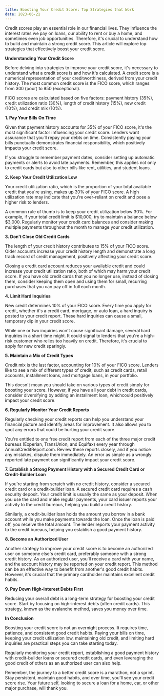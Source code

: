 ```yaml
---
title: Boosting Your Credit Score: Top Strategies that Work
date: 2023-06-21
---
```

Credit scores play an essential role in our financial lives. They influence the interest rates we pay on loans, our ability to rent or buy a home, and sometimes even job opportunities. Therefore, it's crucial to understand how to build and maintain a strong credit score. This article will explore top strategies that effectively boost your credit score.

**Understanding Your Credit Score**

Before delving into strategies to improve your credit score, it's necessary to understand what a credit score is and how it's calculated. A credit score is a numerical representation of your creditworthiness, derived from your credit history. The most common credit score is the FICO score, which ranges from 300 (poor) to 850 (exceptional).

FICO scores are calculated based on five factors: payment history (35%), credit utilization ratio (30%), length of credit history (15%), new credit (10%), and credit mix (10%).

**1. Pay Your Bills On Time**

Given that payment history accounts for 35% of your FICO score, it's the most significant factor influencing your credit score. Lenders want assurance that you'll repay your debts on time. Consistently paying your bills punctually demonstrates financial responsibility, which positively impacts your credit score.

If you struggle to remember payment dates, consider setting up automatic payments or alerts to avoid late payments. Remember, this applies not only to credit cards but also to other bills like rent, utilities, and student loans.

**2. Keep Your Credit Utilization Low**

Your credit utilization ratio, which is the proportion of your total available credit that you're using, makes up 30% of your FICO score. A high utilization rate may indicate that you're over-reliant on credit and pose a higher risk to lenders.

A common rule of thumb is to keep your credit utilization below 30%. For example, if your total credit limit is $10,000, try to maintain a balance below $3,000. Regularly monitor your credit card balances and consider making multiple payments throughout the month to manage your credit utilization.

**3. Don't Close Old Credit Cards**

The length of your credit history contributes to 15% of your FICO score. Older accounts increase your credit history length and demonstrate a long track record of credit management, positively affecting your credit score.

Closing a credit card account reduces your available credit and could increase your credit utilization ratio, both of which may harm your credit score. If you have old credit cards that you no longer use, instead of closing them, consider keeping them open and using them for small, recurring purchases that you can pay off in full each month.

**4. Limit Hard Inquiries**

New credit determines 10% of your FICO score. Every time you apply for credit, whether it's a credit card, mortgage, or auto loan, a hard inquiry is posted to your credit report. These hard inquiries can cause a small, temporary dip in your credit score.

While one or two inquiries won't cause significant damage, several hard inquiries in a short time might. It could signal to lenders that you're a high-risk customer who relies too heavily on credit. Therefore, it's crucial to apply for new credit sparingly.

**5. Maintain a Mix of Credit Types**

Credit mix is the last factor, accounting for 10% of your FICO score. Lenders like to see a mix of different types of credit, such as credit cards, retail accounts, installment loans, and mortgage loans, in your portfolio.

This doesn't mean you should take on various types of credit simply for boosting your score. However, if you have all your debt in credit cards, consider diversifying by adding an installment loan, whichcould positively impact your credit score.

**6. Regularly Monitor Your Credit Reports**

Regularly checking your credit reports can help you understand your financial picture and identify areas for improvement. It also allows you to spot any errors that could be hurting your credit score.

You're entitled to one free credit report from each of the three major credit bureaus (Experian, TransUnion, and Equifax) every year through AnnualCreditReport.com. Review these reports closely, and if you notice any mistakes, dispute them immediately. An error as simple as a wrongly reported late payment can significantly impact your credit score.

**7. Establish a Strong Payment History with a Secured Credit Card or Credit-Builder Loan**

If you're starting from scratch with no credit history, consider a secured credit card or a credit-builder loan. A secured credit card requires a cash security deposit. Your credit limit is usually the same as your deposit. When you use the card and make regular payments, your card issuer reports your activity to the credit bureaus, helping you build a credit history.

Similarly, a credit-builder loan holds the amount you borrow in a bank account while you make payments towards the loan. Once the loan is paid off, you receive the total amount. The lender reports your payment activity to the credit bureaus, helping you establish a good payment history.

**8. Become an Authorized User**

Another strategy to improve your credit score is to become an authorized user on someone else's credit card, preferably someone with a strong credit history. As an authorized user, you'll receive a card with your name, and the account history may be reported on your credit report. This method can be an effective way to benefit from another's good credit habits. However, it's crucial that the primary cardholder maintains excellent credit habits.

**9. Pay Down High-Interest Debts First**

Reducing your overall debt is a long-term strategy for boosting your credit score. Start by focusing on high-interest debts (often credit cards). This strategy, known as the avalanche method, saves you money over time.

**In Conclusion**

Boosting your credit score is not an overnight process. It requires time, patience, and consistent good credit habits. Paying your bills on time, keeping your credit utilization low, maintaining old credit, and limiting hard inquiries are practical steps you can take starting today.

Regularly monitoring your credit report, establishing a good payment history with credit-builder loans or secured credit cards, and even leveraging the good credit of others as an authorized user can also help.

Remember, the journey to a better credit score is a marathon, not a sprint. Stay persistent, maintain good habits, and over time, you'll see your credit score rise. Your future self, looking to secure a loan for a home, car, or other major purchase, will thank you.